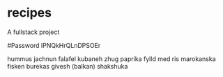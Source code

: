 # recipes

A fullstack project

#Password
lPNQkHrQLnDPSOEr


hummus
jachnun
falafel
kubaneh
zhug
paprika fylld med ris
marokanska fisken 
burekas
givesh (balkan)
shakshuka


